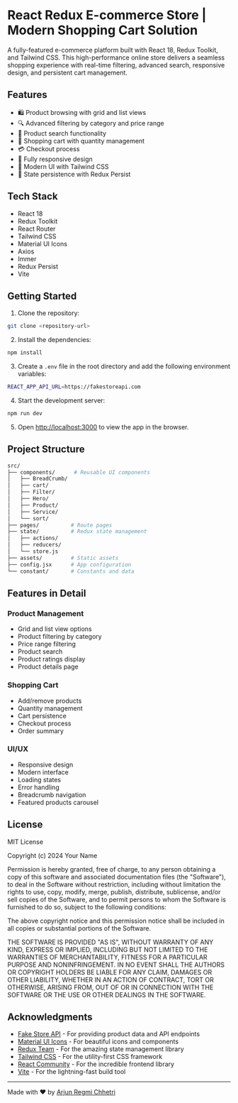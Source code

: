# React Redux E-commerce Store | Modern Shopping Cart Solution


A fully-featured e-commerce platform built with React 18, Redux Toolkit, and Tailwind CSS. This high-performance online store delivers a seamless shopping experience with real-time filtering, advanced search, responsive design, and persistent cart management.

## Features

- 🛍️ Product browsing with grid and list views
- 🔍 Advanced filtering by category and price range 
- 🔎 Product search functionality
- 🛒 Shopping cart with quantity management
- 💳 Checkout process
- 📱 Fully responsive design
- 🎨 Modern UI with Tailwind CSS
- 🔄 State persistence with Redux Persist

## Tech Stack

- React 18
- Redux Toolkit
- React Router
- Tailwind CSS
- Material UI Icons
- Axios
- Immer
- Redux Persist
- Vite

## Getting Started

1. Clone the repository:
```sh
git clone <repository-url>
```

2. Install the dependencies:
```sh
npm install
```

3. Create a `.env` file in the root directory and add the following environment variables:
```sh
REACT_APP_API_URL=https://fakestoreapi.com
```

4. Start the development server:
```sh
npm run dev
```

5. Open [http://localhost:3000](http://localhost:3000) to view the app in the browser.

## Project Structure

```sh
src/
├── components/      # Reusable UI components
│   ├── BreadCrumb/
│   ├── cart/
│   ├── Filter/
│   ├── Hero/
│   ├── Product/
│   ├── Service/
│   └── sort/
├── pages/          # Route pages
├── state/          # Redux state management
│   ├── actions/
│   ├── reducers/
│   └── store.js
├── assets/         # Static assets
├── config.jsx      # App configuration
└── constant/       # Constants and data
```


## Features in Detail

### Product Management
- Grid and list view options
- Product filtering by category
- Price range filtering
- Product search
- Product ratings display
- Product details page

### Shopping Cart

- Add/remove products
- Quantity management
- Cart persistence
- Checkout process
- Order summary

### UI/UX

- Responsive design
- Modern interface
- Loading states
- Error handling
- Breadcrumb navigation
- Featured products carousel


## License

MIT License

Copyright (c) 2024 Your Name

Permission is hereby granted, free of charge, to any person obtaining a copy
of this software and associated documentation files (the "Software"), to deal
in the Software without restriction, including without limitation the rights
to use, copy, modify, merge, publish, distribute, sublicense, and/or sell
copies of the Software, and to permit persons to whom the Software is
furnished to do so, subject to the following conditions:

The above copyright notice and this permission notice shall be included in all
copies or substantial portions of the Software.

THE SOFTWARE IS PROVIDED "AS IS", WITHOUT WARRANTY OF ANY KIND, EXPRESS OR
IMPLIED, INCLUDING BUT NOT LIMITED TO THE WARRANTIES OF MERCHANTABILITY,
FITNESS FOR A PARTICULAR PURPOSE AND NONINFRINGEMENT. IN NO EVENT SHALL THE
AUTHORS OR COPYRIGHT HOLDERS BE LIABLE FOR ANY CLAIM, DAMAGES OR OTHER
LIABILITY, WHETHER IN AN ACTION OF CONTRACT, TORT OR OTHERWISE, ARISING FROM,
OUT OF OR IN CONNECTION WITH THE SOFTWARE OR THE USE OR OTHER DEALINGS IN THE
SOFTWARE.

## Acknowledgments

- [Fake Store API](https://fakestoreapi.com/) - For providing product data and API endpoints
- [Material UI Icons](https://mui.com/material-ui/material-icons/) - For beautiful icons and components
- [Redux Team](https://redux.js.org/) - For the amazing state management library
- [Tailwind CSS](https://tailwindcss.com/) - For the utility-first CSS framework
- [React Community](https://reactjs.org/) - For the incredible frontend library
- [Vite](https://vitejs.dev/) - For the lightning-fast build tool

---

Made with ❤️ by [ Arjun Regmi Chhetri](https://github.com/Arjun-Regmi-Chhetri)
